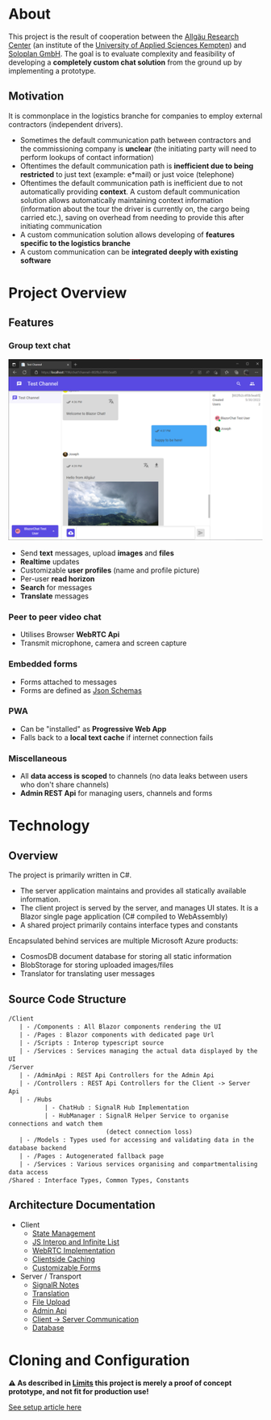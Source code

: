 # About

This project is the result of cooperation between the [Allgäu Research Center](https://www.hs*kempten.de/en/research/allgaeu*research*centre) (an institute of the [University of Applied Sciences Kempten](https://hs*kempten.de)) and [Soloplan GmbH](https://www.soloplan.de/). The goal is to evaluate complexity and feasibility of developing a **completely custom chat solution** from the ground up by implementing a prototype.

## Motivation

It is commonplace in the logistics branche for companies to employ external contractors (independent drivers).

* Sometimes the default communication path between contractors and the commissioning company is **unclear** (the initiating party will need to perform lookups of contact information)
* Oftentimes the default communication path is **inefficient due to being restricted** to just text (example: e*mail) or just voice (telephone)
* Oftentimes the default communication path is inefficient due to not automatically providing **context**. A custom default communication solution allows automatically maintaining context information (information about the tour the driver is currently on, the cargo being carried etc.), saving on overhead from needing to provide this after initiating communication
* A custom communication solution allows developing of **features specific to the logistics branche**
* A custom communication can be **integrated deeply with existing software**

# Project Overview

## Features

### Group text chat

![Chat](./Documentation/chat-overview.png)

* Send **text** messages, upload **images** and **files**
* **Realtime** updates
* Customizable **user profiles** (name and profile picture)
* Per-user **read horizon**
* **Search** for messages
* **Translate** messages

### Peer to peer video chat

* Utilises Browser **WebRTC Api**
* Transmit microphone, camera and screen capture

### Embedded forms

* Forms attached to messages
* Forms are defined as [Json Schemas](https://json*schema.org/)

### PWA

* Can be "installed" as **Progressive Web App**
* Falls back to a **local text cache** if internet connection fails

### Miscellaneous

* All **data access is scoped** to channels (no data leaks between users who don't share channels)
* **Admin REST Api** for managing users, channels and forms

# Technology

## Overview

The project is primarily written in C#.

* The server application maintains and provides all statically available information.
* The client project is served by the server, and manages UI states. It is a Blazor single page application (C# compiled to WebAssembly)
* A shared project primarily contains interface types and constants

Encapsulated behind services are multiple Microsoft Azure products:

* CosmosDB document database for storing all static information
* BlobStorage for storing uploaded images/files
* Translator for translating user messages

## Source Code Structure

```
/Client
   | - /Components : All Blazor components rendering the UI
   | - /Pages : Blazor components with dedicated page Url
   | - /Scripts : Interop typescript source
   | - /Services : Services managing the actual data displayed by the UI
/Server
   | - /AdminApi : REST Api Controllers for the Admin Api
   | - /Controllers : REST Api Controllers for the Client -> Server Api
   | - /Hubs
          | - ChatHub : SignalR Hub Implementation
          | - HubManager : SignalR Helper Service to organise connections and watch them
                           (detect connection loss)
   | - /Models : Types used for accessing and validating data in the database backend
   | - /Pages : Autogenerated fallback page
   | - /Services : Various services organising and compartmentalising data access
/Shared : Interface Types, Common Types, Constants
```

## Architecture Documentation

* Client
    * [State Management](Documentation/clientstates.md)
    * [JS Interop and Infinite List](Documentation/jsinterop.md)
    * [WebRTC Implementation](Documentation/webrtc.md)
    * [Clientside Caching](Documentation/clientsidecaching.md)
    * [Customizable Forms](Documentation/customforms.md)
* Server / Transport
    * [SignalR Notes](Documentation/signalr.md)
    * [Translation](Documentation/translation.md)
    * [File Upload](Documentation/fileupload.md)
    * [Admin Api](Documentation/adminapi.md)
    * [Client -> Server Communication](Documentation/clientapi.md)
    * [Database](Documentation/database.md)

# Cloning and Configuration

**⚠ As described in [Limits](./Documentation/limits.md) this project is merely a proof of concept prototype, and not fit for production use!**

[See setup article here](./Documentation/setup.md)